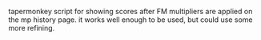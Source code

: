 tapermonkey script for showing scores after FM multipliers are applied on the mp history page. it works well enough to be used, but could use some more refining.
